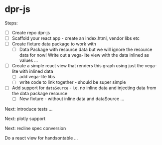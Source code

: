 # dpr-js

Steps:

* [ ] Create repo dpr-js
* [ ] Scaffold your react app - create an index.html, vendor libs etc 
* [ ] Create fixture data package to work with
  * [ ] Data Package with resource data but we will ignore the resource data for now! Write out a vega-lite view with the data inlined as values ...
* [ ] Create a simple react view that renders this graph using just the vega-lite with inlined data
  * [ ] add vega-lite libs
  * [ ] write code to link together - should be super simple
* [ ] Add support for `dataSource` - i.e. no inline data and injecting data from the data package resource
  * [ ] New fixture - without inline data and dataSource ...

Next: introduce tests ... 

Next: plotly support

Next: recline spec conversion

Do a react view for handsontable ... 
